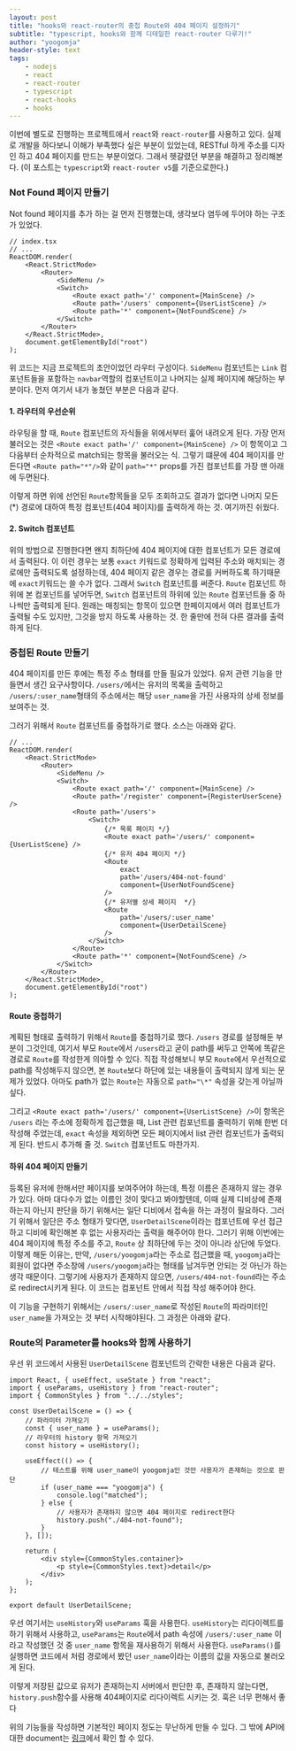 ```yaml
---
layout: post
title: "hooks와 react-router의 중첩 Route와 404 페이지 설정하기"
subtitle: "typescript, hooks와 함께 디테일한 react-router 다루기!"
author: "yoogomja"
header-style: text
tags:
    - nodejs
    - react
    - react-router
    - typescript
    - react-hooks
    - hooks
---
```


이번에 별도로 진행하는 프로젝트에서 `react`와 `react-router`를 사용하고 있다. 실제로 개발을 하다보니 이해가 부족했다 싶은 부분이 있었는데, RESTful 하게 주소를 디자인 하고 404 페이지를 만드는 부분이었다. 그래서 헷갈렸던 부분을 해결하고 정리해본다. (이 포스트는 `typescript`와 `react-router v5`를 기준으로한다.)

### Not Found 페이지 만들기

Not found 페이지를 추가 하는 걸 먼저 진행했는데, 생각보다 염두에 두어야 하는 구조가 있었다.

```tsx
// index.tsx
// ...
ReactDOM.render(
    <React.StrictMode>
        <Router>
            <SideMenu />
            <Switch>
                <Route exact path='/' component={MainScene} />
                <Route path='/users' component={UserListScene} />
                <Route path='*' component={NotFoundScene} />
            </Switch>
        </Router>
    </React.StrictMode>,
    document.getElementById("root")
);
```

위 코드는 지금 프로젝트의 초안이었던 라우터 구성이다. `SideMenu` 컴포넌트는 `Link` 컴포넌트들을 포함하는 `navbar`역할의 컴포넌트이고 나머지는 실제 페이지에 해당하는 부분이다. 먼저 여기서 내가 놓쳤던 부분은 다음과 같다.

#### 1. 라우터의 우선순위

라우팅을 할 때, `Route` 컴포넌트의 자식들을 위에서부터 훑어 내려오게 된다. 가장 먼저 불러오는 것은 `<Route exact path='/' component={MainScene} />` 이 항목이고 그 다음부터 순차적으로 match되는 항목을 불러오는 식. 그렇기 떄문에 404 페이지를 만든다면 `<Route path="*"/>`와 같이 `path="*"` props를 가진 컴포넌트를 가장 맨 아래에 두면된다. 

이렇게 하면 위에 선언된 `Route`항목들을 모두 조회하고도 결과가 없다면 나머지 모든(\*) 경로에 대하여 특정 컴포넌트(404 페이지)를 출력하게 하는 것. 여기까진 쉬웠다.

#### 2. Switch 컴포넌트

위의 방법으로 진행한다면 왠지 최하단에 404 페이지에 대한 컴포넌트가 모든 경로에서 출력된다. 이 이런 경우는 보통 `exact` 키워드로 정확하게 입력된 주소와 매치되는 경로에만 출력되도록 설정하는데, 404 페이지 같은 경우는 경로를 커버하도록 하기때문에 `exact`키워드는 쓸 수가 없다. 그래서 `Switch` 컴포넌트를 써준다. `Route` 컴포넌트 하위에 본 컴포넌트를 넣어두면, `Switch` 컴포넌트의 하위에 있는 `Route` 컴포넌트들 중 하나씩만 출력되게 된다. 원래는 매칭되는 항목이 있으면 한페이지에서 여러 컴포넌트가 출력될 수도 있지만, 그것을 방지 하도록 사용하는 것. 한 줄만에 전혀 다른 결과를 출력하게 된다.

### 중첩된 Route 만들기

404 페이지를 만든 후에는 특정 주소 형태를 만들 필요가 있었다. 유저 관련 기능을 만들면서 생긴 요구사항이다. `/users/`에서는 유저의 목록을 출력하고 `/users/:user_name`형태의 주소에서는 해당 `user_name`을 가진 사용자의 상세 정보를 보여주는 것.

그러기 위해서 `Route` 컴포넌트를 중첩하기로 했다. 소스는 아래와 같다.

```tsx
// ...
ReactDOM.render(
    <React.StrictMode>
        <Router>
            <SideMenu />
            <Switch>
                <Route exact path='/' component={MainScene} />
                <Route path='/register' component={RegisterUserScene} />
                <Route path='/users'>
                    <Switch>
                        {/* 목록 페이지 */}
                        <Route exact path='/users/' component={UserListScene} />
                        {/* 유저 404 페이지 */}
                        <Route
                            exact
                            path='/users/404-not-found'
                            component={UserNotFoundScene}
                        />
                        {/* 유저별 상세 페이지  */}
                        <Route
                            path='/users/:user_name'
                            component={UserDetailScene}
                        />
                    </Switch>
                </Route>
                <Route path='*' component={NotFoundScene} />
            </Switch>
        </Router>
    </React.StrictMode>,
    document.getElementById("root")
);
```

#### Route 중첩하기

계획된 형태로 출력하기 위해서 `Route`를 중첩하기로 했다. `/users` 경로를 설정해둔 부분이 그것인데, 여기서 부모 `Route`에서 `/users`라고 굳이 path를 써두고 안쪽에 똑같은 경로로 `Route`를 작성한게 의아할 수 있다. 직접 작성해보니 부모 `Route`에서 우선적으로 path를 작성해두지 않으면, 본 `Route`보다 하단에 있는 내용들이 출력되지 않게 되는 문제가 있었다. 아마도 path가 없는 `Route`는 자동으로 `path="\*"` 속성을 갖는게 아닐까 싶다.

그리고 `<Route exact path='/users/' component={UserListScene} />`이 항목은 `/users` 라는 주소에 정확하게 접근했을 때, List 관련 컴포넌트를 줄력하기 위해 한번 더 작성해 주었는데, `exact` 속성을 제외하면 모든 페이지에서 list 관련 컴포넌트가 출력되게 된다. 반드시 추가해 줄 것. `Switch` 컴포넌트도 마찬가지.

#### 하위 404 페이지 만들기

등록된 유저에 한해서만 페이지를 보여주어야 하는데, 특정 이름은 존재하지 않는 경우가 있다. 아마 대다수가 없는 이름인 것이 맞다고 봐야할텐데, 이때 실제 디비상에 존재하는지 아닌지 판단을 하기 위해서는 일단 디비에서 접속을 하는 과정이 필요하다. 그러기 위해서 일단은 주소 형태가 맞다면, `UserDetailScene`이라는 컴포넌트에 우선 접근하고 디비에 확인해본 후 없는 사용자라는 출력을 해주어야 한다. 그러기 위해 이번에는 404 페이지에 특정 주소를 주고, `Route` 상 최하단에 두는 것이 아니라 상단에 두었다. 이렇게 해둔 이유는, 만약, `/users/yoogomja`라는 주소로 접근했을 때, `yoogomja`라는 회원이 없다면 주소창에 `/users/yoogomja`라는 형태를 남겨두면 안되는 것 아닌가 하는 생각 때문이다. 그렇기에 사용자가 존재하지 않으면, `/users/404-not-found`라는 주소로 redirect시키게 된다. 이 코드는 컴포넌트 안에서 직접 작성 해주어야 한다.

이 기능을 구현하기 위해서는 `/users/:user_name`로 작성된 `Route`의 파라미터인 `user_name`을 가져오는 것 부터 시작해야된다. 그 과정은 아래와 같다.

### Route의 Parameter를 hooks와 함께 사용하기

우선 위 코드에서 사용된 `UserDetailScene` 컴포넌트의 간략한 내용은 다음과 같다.

```tsx
import React, { useEffect, useState } from "react";
import { useParams, useHistory } from "react-router";
import { CommonStyles } from "../../styles";

const UserDetailScene = () => {
    // 파라미터 가져오기
    const { user_name } = useParams();
    // 라우터의 history 항목 가져오기
    const history = useHistory();

    useEffect(() => {
        // 테스트를 위해 user_name이 yoogomja인 것만 사용자가 존재하는 것으로 판단
        if (user_name === "yoogomja") {
            console.log("matched");
        } else {
            // 사용자가 존재하지 않으면 404 페이지로 redirect한다
            history.push("./404-not-found");
        }
    }, []);

    return (
        <div style={CommonStyles.container}>
            <p style={CommonStyles.text}>detail</p>
        </div>
    );
};

export default UserDetailScene;
```

우선 여기서는 `useHistory`와 `useParams` 훅을 사용한다. `useHistory`는 리다이렉트를 하기 위해서 사용하고, `useParams`는 `Route`에서 path 속성에 `/users/:user_name` 이라고 작성했던 것 중 `user_name` 항목을 재사용하기 위해서 사용한다. `useParams()`를 실행하면 코드에서 처럼 경로에서 봤던 `user_name`이라는 이름의 값을 자동으로 불러오게 된다.

이렇게 저장된 값으로 유저가 존재하는지 서버에서 판단한 후, 존재하지 않는다면, `history.push`함수를 사용해 404페이지로 리다이렉트 시키는 것. 훅은 너무 편해서 좋다

위의 기능들을 작성하면 기본적인 페이지 정도는 무난하게 만들 수 있다. 그 밖에 API에 대한 document는 [링크](https://reacttraining.com/react-router/web/api/Hooks/useparams)에서 확인 할 수 있다.
